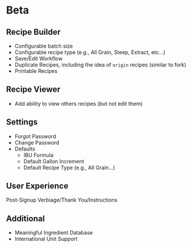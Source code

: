 Beta
====

Recipe Builder
--------------
* Configurable batch size
* Configurable recipe type (e.g., All Grain, Steep, Extract, etc...)
* Save/Edit Workflow
* Duplicate Recipes, including the idea of `origin` recipes (similar to fork)
* Printable Recipes

Recipe Viewer
-------------
* Add ability to view others recipes (but not edit them)

Settings
--------
* Forgot Password
* Change Password
* Defaults
    - IBU Formula
    - Default Gallon Increment
    - Default Recipe Type (e.g., All Grain...)

User Experience
---------------
Post-Signup Verbiage/Thank You/Instructions

Additional
----------
* Meaningful Ingredient Database
* International Unit Support
